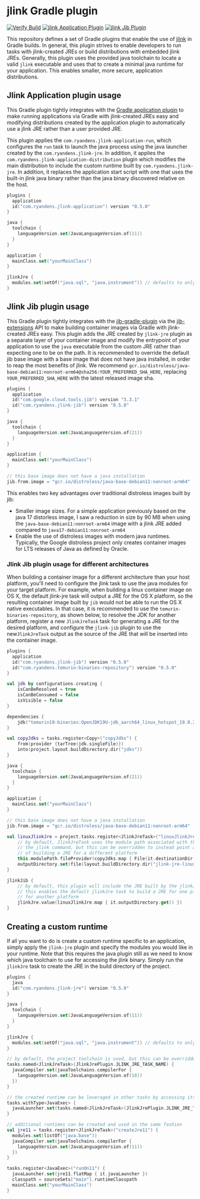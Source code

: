 # jlink Gradle plugin

[![Verify Build](https://github.com/ryandens/jlink-gradle-plugin/actions/workflows/gradle.yml/badge.svg)](https://github.com/ryandens/jlink-gradle-plugin/actions/workflows/gradle.yml)
[![jlink Application Plugin](https://img.shields.io/maven-metadata/v/https/plugins.gradle.org/m2/com.ryandens/jlink-gradle/maven-metadata.xml.svg?label=Jlink%20Application%20Plugin)](https://plugins.gradle.org/plugin/com.ryandens.jlink-application)
[![jlink Jib Plugin](https://img.shields.io/maven-metadata/v/https/plugins.gradle.org/m2/com.ryandens/jlink-jib/maven-metadata.xml.svg?label=Jlink%20Jib%20Plugin)](https://plugins.gradle.org/plugin/com.ryandens.jlink-jib)


This repository defines a set of Gradle plugins that enable the use of 
[jlink](https://docs.oracle.com/javase/9/tools/jlink.htm) in Gradle builds. In general, this plugin strives to enable 
developers to run tasks with jlink-created JREs or build distributions with embedded jlink JREs. Generally, this plugin 
uses the provided java toolchain to locate a valid `jlink` executable and uses that to create a minimal java runtime for 
your application. This enables smaller, more secure, application distributions. 

## Jlink Application plugin usage

This Gradle plugin tightly integrates with the [Gradle application plugin](https://docs.gradle.org/current/userguide/application_plugin.html)
to make running applications via Gradle with jlink-created JREs easy and modifying distributions created by the application
plugin to automatically use a jlink JRE rather than a user provided JRE.

This plugin applies the `com.ryandens.jlink-application-run`, which configures the `run` task to launch the java process
using the java launcher created by the `com.ryandens.jlink-jre`. In addition, it applies the 
`com.ryandens.jlink-application-distribution` plugin which modifies the main distribution to include the custom runtime
built by `com.ryandens.jlink-jre`. In addition, it replaces the application start script with one that uses the built-in
jlink java binary rather than the java binary discovered relative on the host.

```kotlin
plugins {
  application
  id("com.ryandens.jlink-application") version "0.5.0"
}

java {
  toolchain {
    languageVersion.set(JavaLanguageVersion.of(11))
  }
}

application {
  mainClass.set("yourMainClass")
}

jlinkJre {
  modules.set(setOf("java.sql", "java.instrument")) // defaults to only java.base
}

```

## Jlink Jib plugin usage

This Gradle plugin tightly integrates with the [jib-gradle-plugin](https://github.com/GoogleContainerTools/jib/tree/master/jib-gradle-plugin)
via the [jib-extensions](https://github.com/GoogleContainerTools/jib-extensions) API to make building container images 
via Gradle with jlink-created JREs easy. This plugin adds the JRE created by `jlink-jre` plugin as a separate layer of 
your container image and modify the entrypoint of your application to use the `java` executable from the custom JRE 
rather than expecting one to be on the path. It is recommended to override the default jib base image with a base image
that does not have java installed, in order to reap the most benefits of jlink. We recommend 
`gcr.io/distroless/java-base-debian11:nonroot-arm64@sha256:YOUR_PREFERRED_SHA_HERE`, replacing `YOUR_PREFERRED_SHA_HERE`
with the latest released image sha.


```kotlin
plugins {
  application
  id("com.google.cloud.tools.jib") version "3.3.1"
  id("com.ryandens.jlink-jib") version "0.5.0"
}

java {
  toolchain {
    languageVersion.set(JavaLanguageVersion.of(21))
  }
}

application {
  mainClass.set("yourMainClass")
}

// this base image does not have a java installation
jib.from.image = "gcr.io/distroless/java-base-debian11:nonroot-arm64"

```

This enables two key advantages over traditional distroless images built by jib:
- Smaller image sizes. For a simple application previously based on the java 17 distorless image, I saw a reduction in size by 90 MB when using the `java-base-debian11:nonroot-arm64` image with a jlink JRE added compared to `java17-debian11:nonroot-arm64`
- Enable the use of distroless images with modern java runtimes. Typically, the Google distroless project only creates container images for LTS releases of Java as defined by Oracle. 


### Jlink Jib plugin usage for different architectures

When building a container image for a different architecture than your host platform, you'll need to configure the jlink
task to use the java modules for your target platform. For example, when building a linux container image on OS X,
the default jlink-jre task will output a JRE for the OS X platform, so the resulting container image built by `jib` 
would not be able to run the OS X native executables. In that case, it is recommended to use the
`temurin-binaries-repository`, as shown below, to resolve the JDK for another platform, register a new `JlinkJreTask` 
task for generating a JRE for the desired platform, and configure the `jlink-jib` plugin to use the new`JlinkJreTask` 
output as the source of the JRE that will be inserted into the container image.

```kotlin
plugins {
  application
  id("com.ryandens.jlink-jib") version "0.5.0"
  id("com.ryandens.temurin-binaries-repository") version "0.5.0"
}

val jdk by configurations.creating {
    isCanBeResolved = true
    isCanBeConsumed = false
    isVisible = false
}

dependencies {
    jdk("temurin19-binaries:OpenJDK19U-jdk_aarch64_linux_hotspot_19.0.2_7:jdk-19.0.2+7@tar.gz")
}

val copyJdks = tasks.register<Copy>("copyJdks") {
    from(provider {tarTree(jdk.singleFile)})
    into(project.layout.buildDirectory.dir("jdks"))
}

java {
  toolchain {
    languageVersion.set(JavaLanguageVersion.of(21))
  }
}

application {
  mainClass.set("yourMainClass")
}

// this base image does not have a java installation
jib.from.image = "gcr.io/distroless/java-base-debian11:nonroot-arm64"

val linuxJlinkJre = project.tasks.register<JlinkJreTask>("linuxJlinkJre") {
    // by default, JlinkJreTask uses the module path associated with the configured java toolchain that is executing
    // the jlink command, but this can be overridden to instead point at a different jmods directory for the purpose
    // of building a JRE for a different platform
    this.modulePath.fileProvider(copyJdks.map { File(it.destinationDir, "jdk-19.0.2+7/jmods/") })
    outputDirectory.set(file(layout.buildDirectory.dir("jlink-jre-linux")))
}

jlinkJib {
    // by default, this plugin will include the JRE built by the jlinkJre task. Optionally, any directory can be used.
    // this enables the default jlinkJre task to build a JRE for one platform and a custom JlinkJreTask to build a JRE
    // for another platform
    jlinkJre.value(linuxJlinkJre.map { it.outputDirectory.get() })
}
```

## Creating a custom runtime

If all you want to do is create a custom runtime specific to an application, simply apply the `jlink-jre` plugin and 
specify the modules you would like in your runtime. Note that this requires the java plugin still as we need to know 
which java toolchain to use for accessing the jlink binary. Simply run the `jlinkJre` task to create the JRE in the 
build directory of the project.

```kotlin
plugins {
  java
  id("com.ryandens.jlink-jre") version "0.5.0"
}

java {
  toolchain {
    languageVersion.set(JavaLanguageVersion.of(11))
  }
}

jlinkJre {
  modules.set(setOf("java.sql", "java.instrument")) // defaults to only java.base
}

// by default, the project toolchain is used, but this can be overridden at the task level
tasks.named<JlinkJreTask>(JlinkJrePlugin.JLINK_JRE_TASK_NAME) {
  javaCompiler.set(javaToolchains.compilerFor {
    languageVersion.set(JavaLanguageVersion.of(18))
  })
}

// the created runtime can be leveraged in other tasks by accessing its custom java launcher
tasks.withType<JavaExec> {
  javaLauncher.set(tasks.named<JlinkJreTask>(JlinkJrePlugin.JLINK_JRE_TASK_NAME).flatMap { it.javaLauncher })
}

// additional runtimes can be created and used in the same fashion
val jre11 = tasks.register<JlinkJreTask>("createJre11") {
  modules.set(listOf("java.base"))
  javaCompiler.set(javaToolchains.compilerFor {
    languageVersion.set(JavaLanguageVersion.of(11))
  })
}

tasks.register<JavaExec>("runOn11") {
  javaLauncher.set(jre11.flatMap { it.javaLauncher })
  classpath = sourceSets["main"].runtimeClasspath
  mainClass.set("yourMainClass")
}

```
